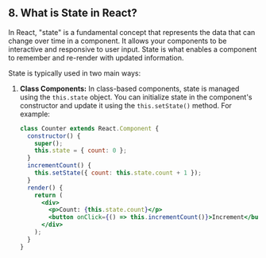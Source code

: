## 8. What is State in React?

In React, "state" is a fundamental concept that represents the data that can change over time in a component. It allows your components to be interactive and responsive to user input. State is what enables a component to remember and re-render with updated information.

State is typically used in two main ways:

1. **Class Components:** In class-based components, state is managed using the `this.state` object. You can initialize state in the component's constructor and update it using the `this.setState()` method. For example:
   ```jsx
   class Counter extends React.Component {
     constructor() {
       super();
       this.state = { count: 0 };
     }
     incrementCount() {
       this.setState({ count: this.state.count + 1 });
     }
     render() {
       return (
         <div>
           <p>Count: {this.state.count}</p>
           <button onClick={() => this.incrementCount()}>Increment</button>
         </div>
       );
     }
   }